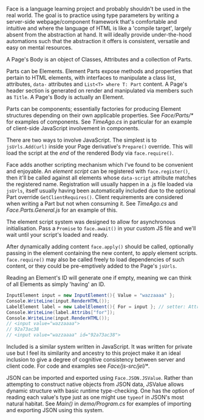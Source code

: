 Face is a language learning project and probably shouldn't be used in the real world. The goal is to practice using type parameters by writing a server-side webpage/component framework that's comfortable and intuitive and where the language of HTML is like a 'compile target', largely absent from the abstraction at hand. It will ideally provide under-the-hood automations such that the abstraction it offers is consistent, versatile and easy on mental resources.

A Page's Body is an object of Classes, Attributes and a collection of Parts.

Parts can be Elements. Element Parts expose methods and properties that pertain to HTML elements, with interfaces to manipulate a class list, attributes, `data-` attributes and `List<T> where T: Part` content. A Page's header section is generated on render and manipulated via members such as `Title`. A Page's Body is actually an Element.

Parts can be components; essentially factories for producing Element structures depending on their own applicable properties. See *Face/Parts/\** for examples of components. See *TimeAgo.cs* in particular for an example of client-side JavaScript involvement in components.

There are two ways to involve JavaScript. The simplest is to `jsUrls.Add(url)` inside your Page derivative's `Prepare()` override. This will load the script at the *end* of the rendered Body via `face.require()`.

Face adds another scripting mechanism which I've found to be convenient and enjoyable. An <i>element script</i> can be registered with `face.register()`, then it'll be called against all elements whose `data-script` attribute matches the registered name. Registration will usually happen in a .js file loaded via `jsUrls`, itself usually having been automatically included due to the optional Part override `GetClientRequires()`. Client requirements are considered when writing a Part but not when consuming it. See *TimeAgo.cs* and *Face.Parts.General.js* for an example of this.

The element script system was designed to allow for asynchronous initialisation. Pass a `Promise` to `face.await()` in your custom JS file and we'll wait until your script's loaded and ready.

After dynamically adding content `face.apply()` should be called, optionally passing in the element containing the new content, to apply element scripts. `face.require()` may also be called freely to load dependencies of such content, or they could be pre-emptively added to the Page's `jsUrls`.

Reading an Element's ID will generate one if empty, meaning we can think of all Elements as simply 'having' an ID.

```c#
InputElement input = new InputElement(){ Value = "wazzaaaa" };
Console.WriteLine(input.RenderHTML());
LabelElement label = new LabelElement(){ For = input }; // setter: Attribs["for"] = value.ID
Console.WriteLine(label.Attribs["for"]);
Console.WriteLine(input.RenderHTML());
// <input value="wazzaaaa">
// 92a73ac38
// <input value="wazzaaaa" id="92a73ac38">
```

Included is a similar system written in JavaScript. It was written for private use but I feel its similarity and ancestry to this project make it an ideal inclusion to give a degree of cognitive consistency between server and client code. For code and examples see *Face/js-src/jel/\**.

JSON can be imported and exported using `Face.JSON.JSValue`. Rather than attempting to construct native objects from JSON data, JSValue allows dynamic structure with basic runtime type-checking. One has the option of reading each value's type just as one might use `typeof` in JSON's most natural habitat. See *Main()* in *demo/Program.cs* for examples of importing and exporting JSON using this system.
